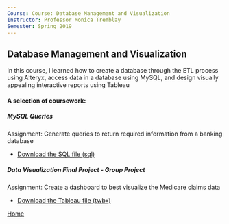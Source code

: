 ```yaml
---
Course: Course: Database Management and Visualization
Instructor: Professor Monica Tremblay
Semester: Spring 2019
---
```


## Database Management and Visualization
In this course, I learned how to create a database through the ETL process using Alteryx, access data in a database using MySQL, and design visually appealing interactive reports using Tableau


#### A selection of coursework:
##### MySQL Queries
Assignment: Generate queries to return required information from a banking database
- [Download the SQL file (sql)](BankingQueries.sql)

##### Data Visualization Final Project - Group Project
Assignment: Create a dashboard to best visualize the Medicare claims data
- [Download the Tableau file (twbx)](DBMVFinalGroupProject.twbx)

[Home](https://cherylngo.github.io/)
